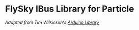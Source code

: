 # FlySky IBus Library for Particle

_Adapted from Tim Wilkinson's [Arduino Library](https://github.com/aanon4/FlySkyIBus)_

